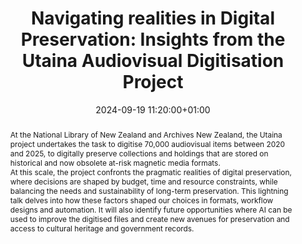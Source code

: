 ---
abstract: "At the National Library of New Zealand and Archives New Zealand, the Utaina
  project undertakes the task to digitise 70,000 audiovisual items between 2020 and
  2025, to digitally preserve collections and holdings that are stored on historical
  and now \nobsolete at-risk magnetic media formats. \n\nAt this scale, the project
  confronts the pragmatic realities of digital preservation, where decisions are shaped
  by budget, time and resource constraints, while balancing the needs and sustainability
  of long-term preservation. This lightning talk delves into how these factors shaped
  our choices in formats, workflow designs and automation. It will also identify future
  opportunities where AI can be used to improve the digitised files and create new
  avenues for preservation and access to cultural heritage and government records."
creators:
- Cynthia Wu
- ' Joshua Ng'
date: 2024-09-19 11:20:00+01:00
document_url: https://doi.org/10.5281/zenodo.13656147
grand_parent: iPRES
institutions: []
keywords:
- governance, resourcing, and management for dp
- scaling up
landing_page_url: https://zenodo.org/records/13656147
language: eng
layout: publication
license: Creative Commons Zero (CC0-1.0)
notes_url: https://docs.google.com/document/d/1Hf-VavCLYwGskk3JdDbnPOALZtP2Yd4w2pe_5Evkxg8/edit#heading=h.aar4tupij1po
parent: iPRES 2024
publication_type: lightning talk
size: null
slides_url: https://zenodo.org/records/13656147
source_name: iPRES
stream_url: https://www.archief.vlaanderen.be/archief/records/dossiers/5acb210228ce4315ae650812d056a482329eb83ed2dc42398a51505dc153be81/documents/95ca2a083ac641f99b58185549d7c5407e49ac128c9e45efb96d32698a8f023a
title: 'Navigating realities in Digital Preservation: Insights from the Utaina Audiovisual
  Digitisation Project'
year: 2024
---